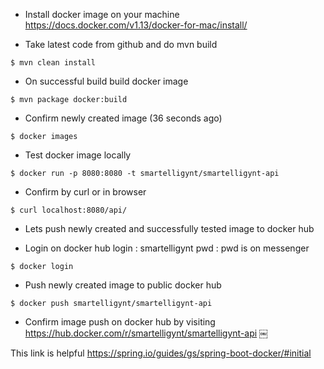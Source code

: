 
* Install docker image on your machine
https://docs.docker.com/v1.13/docker-for-mac/install/


* Take latest code from github and do mvn build
```
$ mvn clean install
```


* On successful build build docker image
```
$ mvn package docker:build
```


* Confirm newly created image (36 seconds ago)
```
$ docker images

```

* Test docker image locally
```
$ docker run -p 8080:8080 -t smartelligynt/smartelligynt-api
```

* Confirm by curl or in browser
```
$ curl localhost:8080/api/
```

* Lets push newly created and successfully tested image to docker hub


* Login on docker hub
login : smartelligynt
pwd : pwd is on messenger

```
$ docker login
```

* Push newly created image to public docker hub
```
$ docker push smartelligynt/smartelligynt-api
```


* Confirm image push on docker hub by visiting https://hub.docker.com/r/smartelligynt/smartelligynt-api 
￼


This link is helpful
https://spring.io/guides/gs/spring-boot-docker/#initial

